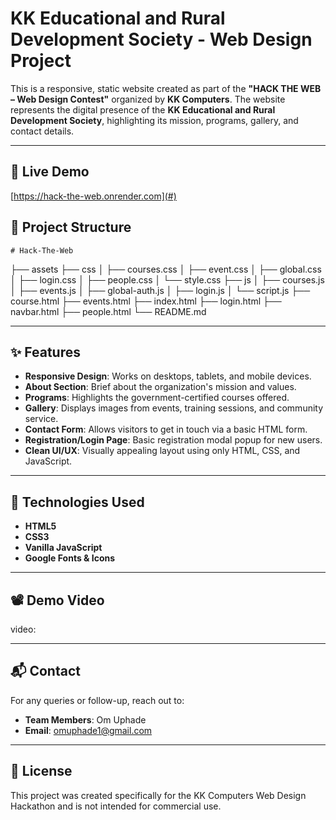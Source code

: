 # KK Educational and Rural Development Society - Web Design Project

This is a responsive, static website created as part of the **"HACK THE WEB – Web Design Contest"** organized by **KK Computers**. The website represents the digital presence of the **KK Educational and Rural Development Society**, highlighting its mission, programs, gallery, and contact details.

---

## 🚀 Live Demo

[https://hack-the-web.onrender.com](#)

## 📁 Project Structure

    # Hack-The-Web

├── assets
├── css
│ ├── courses.css
│ ├── event.css
│ ├── global.css
│ ├── login.css
│ ├── people.css
│ └── style.css
├── js
│ ├── courses.js
│ ├── events.js
│ ├── global-auth.js
│ ├── login.js
│ └── script.js
├── course.html
├── events.html
├── index.html
├── login.html
├── navbar.html
├── people.html
└── README.md

---

## ✨ Features

- **Responsive Design**: Works on desktops, tablets, and mobile devices.
- **About Section**: Brief about the organization's mission and values.
- **Programs**: Highlights the government-certified courses offered.
- **Gallery**: Displays images from events, training sessions, and community service.
- **Contact Form**: Allows visitors to get in touch via a basic HTML form.
- **Registration/Login Page**: Basic registration modal popup for new users.
- **Clean UI/UX**: Visually appealing layout using only HTML, CSS, and JavaScript.

---

## 🔧 Technologies Used

- **HTML5**
- **CSS3**
- **Vanilla JavaScript**
- **Google Fonts & Icons**

---

## 📽️ Demo Video

video:

---

## 📬 Contact

For any queries or follow-up, reach out to:

- **Team Members**: Om Uphade
- **Email**: omuphade1@gmail.com

---

## 📝 License

This project was created specifically for the KK Computers Web Design Hackathon and is not intended for commercial use.
